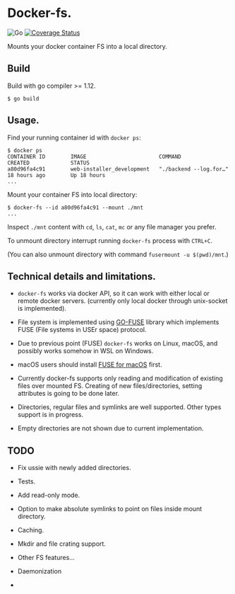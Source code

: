 # Docker-fs.

![Go](https://github.com/plesk/docker-fs/workflows/Go/badge.svg)
[![Coverage Status](https://coveralls.io/repos/github/plesk/docker-fs/badge.svg?branch=master)](https://coveralls.io/github/plesk/docker-fs?branch=master)

Mounts your docker container FS into a local directory.

## Build

Build with go compiler >= 1.12.
```
$ go build
```

## Usage.

Find your running container id with `docker ps`:
```
$ docker ps
CONTAINER ID        IMAGE                       COMMAND                  CREATED             STATUS
a80d96fa4c91        web-installer_development   "./backend --log.for…"   18 hours ago        Up 18 hours
...
```

Mount your container FS into local directory:
```
$ docker-fs --id a80d96fa4c91 --mount ./mnt
...
```

Inspect `./mnt` content with `cd`, `ls`, `cat`, `mc` or any file manager you prefer.

To unmount directory interrupt running `docker-fs` process with `CTRL+C`.

(You can also unmount directory with command `fusermount -u $(pwd)/mnt`.)

## Technical details and limitations.

- `docker-fs` works via docker API, so it can work with either local or remote docker servers.
(currently only local docker through unix-socket is implemented).

- File system is implemented using [GO-FUSE](https://github.com/hanwen/go-fuse) library which implements FUSE (File systems in USEr space) protocol.

- Due to previous point (FUSE) `docker-fs` works on Linux, macOS, and possibly works somehow in WSL on Windows.

- macOS users should install [FUSE for macOS](https://osxfuse.github.io/) first.

- Currently docker-fs supports only reading and modification of existing files over mounted FS.
Creating of new files/directories, setting attributes is going to be done later.

- Directories, regular files and symlinks are well supported. Other types support is in progress.

- Empty directories are not shown due to current implementation.

## TODO

- Fix ussie with newly added directories.

- Tests.

- Add read-only mode.

- Option to make absolute symlinks to point on files inside mount directory.

- Caching.

- Mkdir and file crating support.

- Other FS features...

- Daemonization

- 

